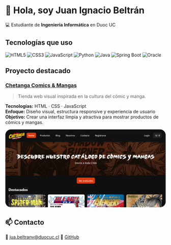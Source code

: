 # 👋 Hola, soy Juan Ignacio Beltrán

💻 Estudiante de **Ingeniería Informática** en Duoc UC  

## Tecnologías que uso
![HTML5](https://img.shields.io/badge/HTML5-E34F26?style=for-the-badge&logo=html5&logoColor=white)
![CSS3](https://img.shields.io/badge/CSS3-1572B6?style=for-the-badge&logo=css3&logoColor=white)
![JavaScript](https://img.shields.io/badge/JavaScript-F7DF1E?style=for-the-badge&logo=javascript&logoColor=black)
![Python](https://img.shields.io/badge/Python-3776AB?style=for-the-badge&logo=python&logoColor=white)
![Java](https://img.shields.io/badge/Java-ED8B00?style=for-the-badge&logo=openjdk&logoColor=white)
![Spring Boot](https://img.shields.io/badge/Spring_Boot-6DB33F?style=for-the-badge&logo=springboot&logoColor=white)
![Oracle](https://img.shields.io/badge/Oracle_SQL-F80000?style=for-the-badge&logo=oracle&logoColor=white)

## Proyecto destacado

### [Chetanga Comics & Mangas](https://github.com/JuanBeltranV/Frontend-Tienda)
> Tienda web visual inspirada en la cultura del cómic y manga.

**Tecnologías:** HTML · CSS · JavaScript  
**Enfoque:** Diseño visual, estructura responsive y experiencia de usuario  
**Objetivo:** Crear una interfaz limpia y atractiva para mostrar productos de cómics y mangas.

  <a href="https://juanbeltranv.github.io/Frontend-Tienda/">
    <img src="https://github.com/JuanBeltranV/Frontend-Tienda/blob/main/assets/preview.png?raw=1" alt="Chetanga Preview" width="600">
  </a>
</p>



## 📫 Contacto
📧 jua.beltranv@duocuc.cl 
💼 [GitHub](https://github.com/JuanBeltranV)
